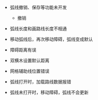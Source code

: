 - 弧线撤销、保存等功能未开发
  - 撤销
- 弧线长度和画路线长度不相通
- 移动弧线后，再次移动障碍，弧线变成默认
- 障碍距离有误
- 双横木设置默认距离
- 网格辅助线位置错误



- 弧线打开时，加载路线数据报错
- 弧线未打开时，移动障碍，弧线不会更新